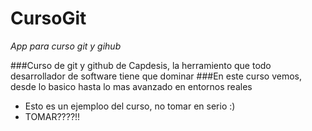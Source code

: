 **CursoGit**
============
*App para curso git y gihub*

###Curso de git y github de Capdesis, la herramiento que todo desarrollador de software tiene que dominar
###En este curso vemos, desde lo basico hasta lo mas avanzado en entornos reales

* Esto es un ejemploo del curso, no tomar en serio :)
* TOMAR????!!

